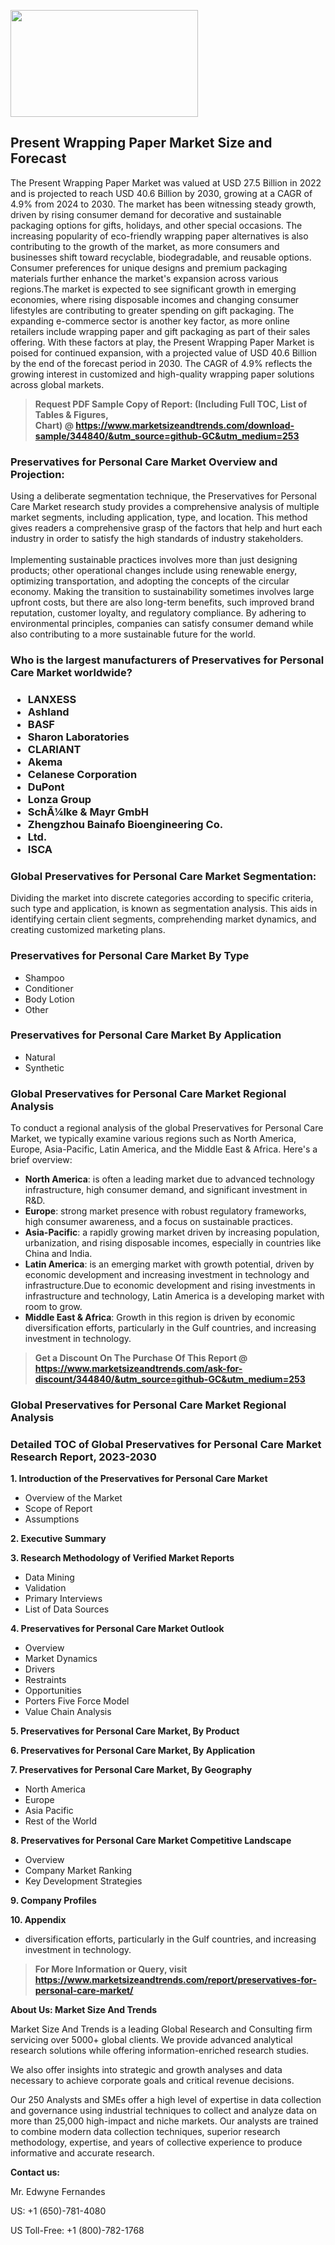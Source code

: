 <p><img class="alignnone size-medium wp-image-20088" src="https://ffe5etoiles.com/wp-content/uploads/2024/12/MST1-300x171.png" alt="" width="300" height="171" /></p><h2>Present Wrapping Paper Market Size and Forecast</h2><p>The Present Wrapping Paper Market was valued at USD 27.5 Billion in 2022 and is projected to reach USD 40.6 Billion by 2030, growing at a CAGR of 4.9% from 2024 to 2030. The market has been witnessing steady growth, driven by rising consumer demand for decorative and sustainable packaging options for gifts, holidays, and other special occasions. The increasing popularity of eco-friendly wrapping paper alternatives is also contributing to the growth of the market, as more consumers and businesses shift toward recyclable, biodegradable, and reusable options. Consumer preferences for unique designs and premium packaging materials further enhance the market's expansion across various regions.The market is expected to see significant growth in emerging economies, where rising disposable incomes and changing consumer lifestyles are contributing to greater spending on gift packaging. The expanding e-commerce sector is another key factor, as more online retailers include wrapping paper and gift packaging as part of their sales offering. With these factors at play, the Present Wrapping Paper Market is poised for continued expansion, with a projected value of USD 40.6 Billion by the end of the forecast period in 2030. The CAGR of 4.9% reflects the growing interest in customized and high-quality wrapping paper solutions across global markets.</p></p><blockquote id="" class=""><strong>Request PDF Sample Copy of Report: (Including Full TOC, List of Tables &amp; Figures, Chart)&nbsp;@&nbsp;<strong><a href="https://www.marketsizeandtrends.com/download-sample/344840/&utm_source=github-GC&utm_medium=253" target="_blank">https://www.marketsizeandtrends.com/download-sample/344840/&utm_source=github-GC&utm_medium=253</a></strong></strong></blockquote><h3 id="" class="">Preservatives for Personal Care Market&nbsp;Overview and Projection:</h3><p id="" class="">Using a deliberate segmentation technique, the Preservatives for Personal Care Market research study provides a comprehensive analysis of multiple market segments, including application, type, and location. This method gives readers a comprehensive grasp of the factors that help and hurt each industry in order to satisfy the high standards of industry stakeholders. <br /> <br />Implementing sustainable practices involves more than just designing products; other operational changes include using renewable energy, optimizing transportation, and adopting the concepts of the circular economy. Making the transition to sustainability sometimes involves large upfront costs, but there are also long-term benefits, such improved brand reputation, customer loyalty, and regulatory compliance. By adhering to environmental principles, companies can satisfy consumer demand while also contributing to a more sustainable future for the world.</p><h3 id="" class="">Who is the largest manufacturers of&nbsp;Preservatives for Personal Care Market worldwide?</h3><h3 class=""><p><ul><li>LANXESS </li><li> Ashland </li><li> BASF </li><li> Sharon Laboratories </li><li> CLARIANT </li><li> Akema </li><li> Celanese Corporation </li><li> DuPont </li><li> Lonza Group </li><li> SchÃ¼lke & Mayr GmbH </li><li> Zhengzhou Bainafo Bioengineering Co. </li><li> Ltd. </li><li> ISCA</li></ul></p></h3><h3 id="" class="">Global&nbsp;Preservatives for Personal Care Market Segmentation:</h3><p id="" class="">Dividing the market into discrete categories according to specific criteria, such type and application, is known as segmentation analysis. This aids in identifying certain client segments, comprehending market dynamics, and creating customized marketing plans.</p><h3 id="" class="">Preservatives for Personal Care Market&nbsp;By Type</h3><p><p><ul><li>Shampoo</li><li> Conditioner</li><li> Body Lotion</li><li> Other</p></li></ul></p></p><h3 id="" class="">Preservatives for Personal Care Market&nbsp;By Application</h3><p class=""><p><ul><li>Natural</li><li> Synthetic</li></ul></p></p><h3 id="" class="">Global Preservatives for Personal Care Market Regional Analysis</h3><p id="" class="">To conduct a regional analysis of the global Preservatives for Personal Care Market, we typically examine various regions such as North America, Europe, Asia-Pacific, Latin America, and the Middle East &amp; Africa. Here's a brief overview:</p><ul><li><strong>North America</strong>: is often a leading market due to advanced technology infrastructure, high consumer demand, and significant investment in R&amp;D.</li><li><strong>Europe</strong>: strong market presence with robust regulatory frameworks, high consumer awareness, and a focus on sustainable practices.</li><li><strong>Asia-Pacific</strong>: a rapidly growing market driven by increasing population, urbanization, and rising disposable incomes, especially in countries like China and India.</li><li><strong>Latin America</strong>: is an emerging market with growth potential, driven by economic development and increasing investment in technology and infrastructure.Due to economic development and rising investments in infrastructure and technology, Latin America is a developing market with room to grow.</li><li><strong>Middle East &amp; Africa</strong>: Growth in this region is driven by economic diversification efforts, particularly in the Gulf countries, and increasing investment in technology.</li></ul><blockquote id="" class=""><strong>Get a Discount On The Purchase Of This Report @ <strong><a href="https://www.marketsizeandtrends.com/ask-for-discount/344840/&utm_source=github-GC&utm_medium=253" target="_blank">https://www.marketsizeandtrends.com/ask-for-discount/344840/&utm_source=github-GC&utm_medium=253</a></strong></strong></blockquote><h3 id="" class="">Global Preservatives for Personal Care Market Regional Analysis</h3><h3 id="" class="">Detailed TOC of Global Preservatives for Personal Care Market Research Report, 2023-2030</h3><p id="" class=""><strong>1. Introduction of the Preservatives for Personal Care Market</strong></p><ul><li>Overview of the Market</li><li>Scope of Report</li><li>Assumptions</li></ul><p id="" class=""><strong>2. Executive Summary</strong></p><p id="" class=""><strong>3. Research Methodology of Verified Market Reports</strong></p><ul><li>Data Mining</li><li>Validation</li><li>Primary Interviews</li><li>List of Data Sources</li></ul><p id="" class=""><strong>4. Preservatives for Personal Care Market Outlook</strong></p><ul><li>Overview</li><li>Market Dynamics</li><li>Drivers</li><li>Restraints</li><li>Opportunities</li><li>Porters Five Force Model</li><li>Value Chain Analysis</li></ul><p id="" class=""><strong>5. Preservatives for Personal Care Market, By Product</strong></p><p id="" class=""><strong>6. Preservatives for Personal Care Market, By Application</strong></p><p id="" class=""><strong>7. Preservatives for Personal Care Market, By Geography</strong></p><ul><li>North America</li><li>Europe</li><li>Asia Pacific</li><li>Rest of the World</li></ul><p id="" class=""><strong>8. Preservatives for Personal Care Market Competitive Landscape</strong></p><ul><li>Overview</li><li>Company Market Ranking</li><li>Key Development Strategies</li></ul><p id="" class=""><strong>9. Company Profiles</strong></p><p id="" class=""><strong>10. Appendix</strong></p><ul><li>diversification efforts, particularly in the Gulf countries, and increasing investment in technology.</li></ul><blockquote id="" class=""><strong>For More Information or Query, visit <strong><strong><a href="https://www.marketsizeandtrends.com/report/preservatives-for-personal-care-market/" target="_blank">https://www.marketsizeandtrends.com/report/preservatives-for-personal-care-market/</a></strong></strong></strong></blockquote><p id="" class=""><strong>About Us: Market Size And Trends</strong></p><p id="" class="">Market Size And Trends is a leading Global Research and Consulting firm servicing over 5000+ global clients. We provide advanced analytical research solutions while offering information-enriched research studies.</p><p id="" class="">We also offer insights into strategic and growth analyses and data necessary to achieve corporate goals and critical revenue decisions.</p><p id="" class="">Our 250 Analysts and SMEs offer a high level of expertise in data collection and governance using industrial techniques to collect and analyze data on more than 25,000 high-impact and niche markets. Our analysts are trained to combine modern data collection techniques, superior research methodology, expertise, and years of collective experience to produce informative and accurate research.</p><p id="" class=""><strong>Contact us:</strong></p><p id="" class="">Mr. Edwyne Fernandes</p><p id="" class="">US: +1 (650)-781-4080</p><p id="" class="">US Toll-Free: +1 (800)-782-1768</p>
